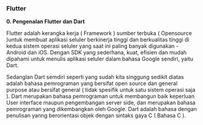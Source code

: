 ### Flutter


**0. Pengenalan Flutter dan Dart**<br>

Flutter adalah kerangka kerja ( Framework ) sumber terbuka ( Opensource )untuk membuat aplikasi seluler berkinerja tinggi dan berkualitas tinggi di kedua sistem operasi seluler yang saat ini paling banyak digunakan - Android dan iOS. Dengan SDK yang sederhana, kuat, efisien dan mudah dipahami untuk menulis aplikasi seluler dalam bahasa Google sendiri, yaitu Dart. 

Sedanglan Dart semdiri seperti yang sudah kita singgung sedikit diatas adalah bahasa pemrograman yang bersifat open source dan general purpose atau bersifat general ( tidak spesifik untuk satu sistem operasi saja ). Dart merupakan bahasa pemrograman untuk membangun baik keperluan User interface maupun pengembangan server side, dan merupakan bahasa pemrograman yang dikembangkan oleh Google. Dart adalah bahasa dengan penulisan yanng berorientasi objek dengan sintaks gaya C ( Bahasa C ).


